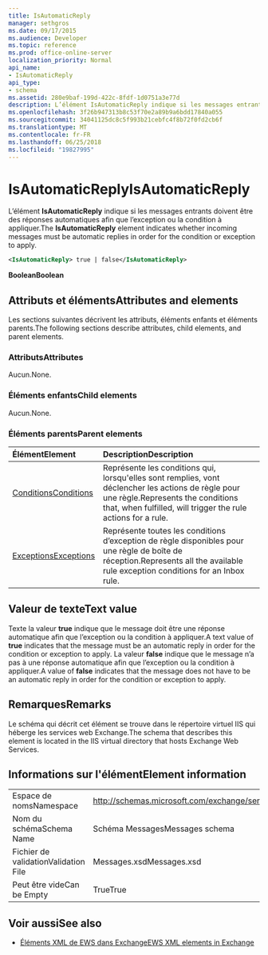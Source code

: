 ```yaml
---
title: IsAutomaticReply
manager: sethgros
ms.date: 09/17/2015
ms.audience: Developer
ms.topic: reference
ms.prod: office-online-server
localization_priority: Normal
api_name:
- IsAutomaticReply
api_type:
- schema
ms.assetid: 280e9baf-199d-422c-8fdf-1d0751a3e77d
description: L’élément IsAutomaticReply indique si les messages entrants doivent être des réponses automatiques afin que l’exception ou la condition à appliquer.
ms.openlocfilehash: 3f26b947313b8c53f70e2a89b9a6bdd17840a055
ms.sourcegitcommit: 34041125dc8c5f993b21cebfc4f8b72f0fd2cb6f
ms.translationtype: MT
ms.contentlocale: fr-FR
ms.lasthandoff: 06/25/2018
ms.locfileid: "19827995"
---
```

# <a name="isautomaticreply"></a><span data-ttu-id="1ea9e-103">IsAutomaticReply</span><span class="sxs-lookup"><span data-stu-id="1ea9e-103">IsAutomaticReply</span></span>

<span data-ttu-id="1ea9e-104">L’élément **IsAutomaticReply** indique si les messages entrants doivent être des réponses automatiques afin que l’exception ou la condition à appliquer.</span><span class="sxs-lookup"><span data-stu-id="1ea9e-104">The **IsAutomaticReply** element indicates whether incoming messages must be automatic replies in order for the condition or exception to apply.</span></span> 
  
```XML
<IsAutomaticReply> true | false</IsAutomaticReply>
```

 <span data-ttu-id="1ea9e-105">**Boolean**</span><span class="sxs-lookup"><span data-stu-id="1ea9e-105">**Boolean**</span></span>
## <a name="attributes-and-elements"></a><span data-ttu-id="1ea9e-106">Attributs et éléments</span><span class="sxs-lookup"><span data-stu-id="1ea9e-106">Attributes and elements</span></span>

<span data-ttu-id="1ea9e-107">Les sections suivantes décrivent les attributs, éléments enfants et éléments parents.</span><span class="sxs-lookup"><span data-stu-id="1ea9e-107">The following sections describe attributes, child elements, and parent elements.</span></span>
  
### <a name="attributes"></a><span data-ttu-id="1ea9e-108">Attributs</span><span class="sxs-lookup"><span data-stu-id="1ea9e-108">Attributes</span></span>

<span data-ttu-id="1ea9e-109">Aucun.</span><span class="sxs-lookup"><span data-stu-id="1ea9e-109">None.</span></span>
  
### <a name="child-elements"></a><span data-ttu-id="1ea9e-110">Éléments enfants</span><span class="sxs-lookup"><span data-stu-id="1ea9e-110">Child elements</span></span>

<span data-ttu-id="1ea9e-111">Aucun.</span><span class="sxs-lookup"><span data-stu-id="1ea9e-111">None.</span></span>
  
### <a name="parent-elements"></a><span data-ttu-id="1ea9e-112">Éléments parents</span><span class="sxs-lookup"><span data-stu-id="1ea9e-112">Parent elements</span></span>

|<span data-ttu-id="1ea9e-113">**Élément**</span><span class="sxs-lookup"><span data-stu-id="1ea9e-113">**Element**</span></span>|<span data-ttu-id="1ea9e-114">**Description**</span><span class="sxs-lookup"><span data-stu-id="1ea9e-114">**Description**</span></span>|
|:-----|:-----|
|[<span data-ttu-id="1ea9e-115">Conditions</span><span class="sxs-lookup"><span data-stu-id="1ea9e-115">Conditions</span></span>](conditions.md) <br/> |<span data-ttu-id="1ea9e-116">Représente les conditions qui, lorsqu'elles sont remplies, vont déclencher les actions de règle pour une règle.</span><span class="sxs-lookup"><span data-stu-id="1ea9e-116">Represents the conditions that, when fulfilled, will trigger the rule actions for a rule.</span></span>  <br/> |
|[<span data-ttu-id="1ea9e-117">Exceptions</span><span class="sxs-lookup"><span data-stu-id="1ea9e-117">Exceptions</span></span>](exceptions.md) <br/> |<span data-ttu-id="1ea9e-118">Représente toutes les conditions d’exception de règle disponibles pour une règle de boîte de réception.</span><span class="sxs-lookup"><span data-stu-id="1ea9e-118">Represents all the available rule exception conditions for an Inbox rule.</span></span>  <br/> |
   
## <a name="text-value"></a><span data-ttu-id="1ea9e-119">Valeur de texte</span><span class="sxs-lookup"><span data-stu-id="1ea9e-119">Text value</span></span>

<span data-ttu-id="1ea9e-120">Texte la valeur **true** indique que le message doit être une réponse automatique afin que l’exception ou la condition à appliquer.</span><span class="sxs-lookup"><span data-stu-id="1ea9e-120">A text value of **true** indicates that the message must be an automatic reply in order for the condition or exception to apply.</span></span> <span data-ttu-id="1ea9e-121">La valeur **false** indique que le message n’a pas à une réponse automatique afin que l’exception ou la condition à appliquer.</span><span class="sxs-lookup"><span data-stu-id="1ea9e-121">A value of **false** indicates that the message does not have to be an automatic reply in order for the condition or exception to apply.</span></span> 
  
## <a name="remarks"></a><span data-ttu-id="1ea9e-122">Remarques</span><span class="sxs-lookup"><span data-stu-id="1ea9e-122">Remarks</span></span>

<span data-ttu-id="1ea9e-123">Le schéma qui décrit cet élément se trouve dans le répertoire virtuel IIS qui héberge les services web Exchange.</span><span class="sxs-lookup"><span data-stu-id="1ea9e-123">The schema that describes this element is located in the IIS virtual directory that hosts Exchange Web Services.</span></span>
  
## <a name="element-information"></a><span data-ttu-id="1ea9e-124">Informations sur l'élément</span><span class="sxs-lookup"><span data-stu-id="1ea9e-124">Element information</span></span>

|||
|:-----|:-----|
|<span data-ttu-id="1ea9e-125">Espace de noms</span><span class="sxs-lookup"><span data-stu-id="1ea9e-125">Namespace</span></span>  <br/> |http://schemas.microsoft.com/exchange/services/2006/messages  <br/> |
|<span data-ttu-id="1ea9e-126">Nom du schéma</span><span class="sxs-lookup"><span data-stu-id="1ea9e-126">Schema Name</span></span>  <br/> |<span data-ttu-id="1ea9e-127">Schéma Messages</span><span class="sxs-lookup"><span data-stu-id="1ea9e-127">Messages schema</span></span>  <br/> |
|<span data-ttu-id="1ea9e-128">Fichier de validation</span><span class="sxs-lookup"><span data-stu-id="1ea9e-128">Validation File</span></span>  <br/> |<span data-ttu-id="1ea9e-129">Messages.xsd</span><span class="sxs-lookup"><span data-stu-id="1ea9e-129">Messages.xsd</span></span>  <br/> |
|<span data-ttu-id="1ea9e-130">Peut être vide</span><span class="sxs-lookup"><span data-stu-id="1ea9e-130">Can be Empty</span></span>  <br/> |<span data-ttu-id="1ea9e-131">True</span><span class="sxs-lookup"><span data-stu-id="1ea9e-131">True</span></span>  <br/> |
   
## <a name="see-also"></a><span data-ttu-id="1ea9e-132">Voir aussi</span><span class="sxs-lookup"><span data-stu-id="1ea9e-132">See also</span></span>



- [<span data-ttu-id="1ea9e-133">Éléments XML de EWS dans Exchange</span><span class="sxs-lookup"><span data-stu-id="1ea9e-133">EWS XML elements in Exchange</span></span>](ews-xml-elements-in-exchange.md)

